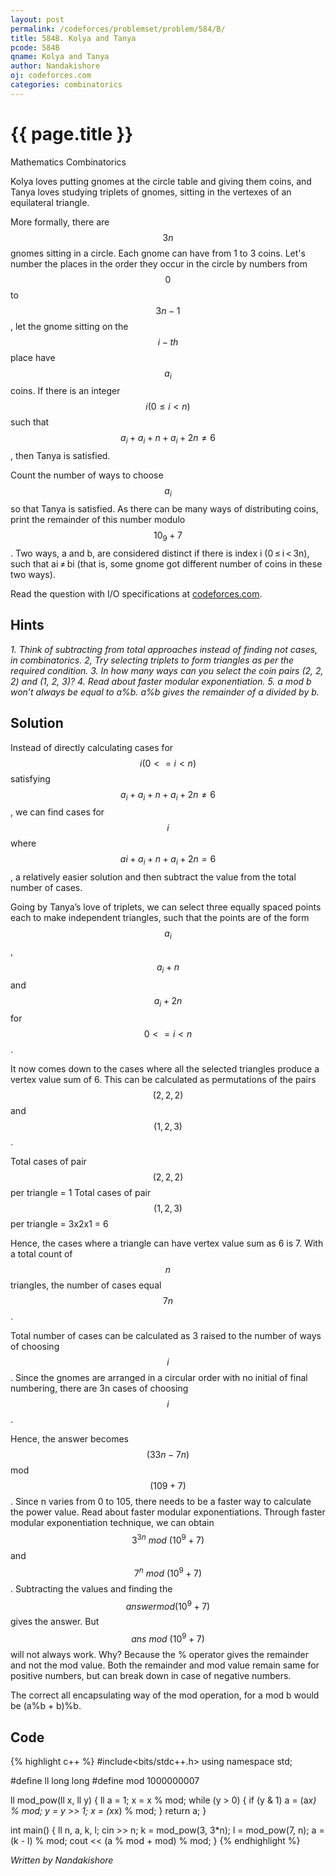 ```yaml
---
layout: post
permalink: /codeforces/problemset/problem/584/B/
title: 584B. Kolya and Tanya
pcode: 584B
qname: Kolya and Tanya
author: Nandakishore
oj: codeforces.com
categories: combinatorics
---
```


{{ page.title }}
================

<span class="tag-boxed">Mathematics</span>
<span class="tag-boxed">Combinatorics</span>

Kolya loves putting gnomes at the circle table and giving them coins, and Tanya loves studying triplets of gnomes, sitting in the vertexes of an equilateral triangle.

More formally, there are $$3n$$ gnomes sitting in a circle. Each gnome can have from 1 to 3 coins. Let's number the places in the order they occur in the circle by numbers from $$0$$ to $$3n - 1$$, let the gnome sitting on the $$i-th$$ place have $$a_{i}$$ coins. If there is an integer $$i (0 ≤ i < n)$$ such that $$a_{i} + a_{i} + n + a_{i} + 2n ≠ 6$$, then Tanya is satisfied.

Count the number of ways to choose $$a_{i}$$ so that Tanya is satisfied. As there can be many ways of distributing coins, print the remainder of this number modulo $$10_{9} + 7$$. Two ways, a and b, are considered distinct if there is index i (0 ≤ i < 3n), such that ai ≠ bi (that is, some gnome got different number of coins in these two ways). 

Read the question with I/O specifications at [codeforces.com](https://codeforces.com/problemset/problem/584/B/).

Hints
-----

*1. Think of subtracting from total approaches instead of finding not cases, in combinatorics.*
*2, Try selecting triplets to form triangles as per the required condition.*
*3. In how many ways can you select the coin pairs (2, 2, 2) and (1, 2, 3)?*
*4. Read about faster modular exponentiation.*
*5. a mod b won’t always be equal to a%b. a%b gives the remainder of a divided by b.*

Solution
--------

Instead of directly calculating cases for $$i (0 <= i < n)$$ satisfying $$a_{i} + a_{i} + n + a_{i} + 2n ≠ 6$$, we can find cases for $$i$$ where $$ai + a_{i} + n + a_{i} + 2n = 6$$, a relatively easier solution and then subtract the value from the total number of cases.

Going by Tanya’s love of triplets, we can select three equally spaced points each to make independent triangles, such that the points are of the form $$a_{i}$$, $$a_{i} + n$$ and $$a_{i} + 2n$$ for $$0 <= i < n$$.

It now comes down to the cases where all the selected triangles produce a vertex value sum of 6. This can be calculated as permutations of the pairs $$(2, 2, 2)$$ and $$(1, 2, 3)$$. 

Total cases of pair $$(2, 2, 2)$$ per triangle = 1
Total cases of pair $$(1, 2, 3)$$ per triangle = 3x2x1 = 6

Hence, the cases where a triangle can have vertex value sum as 6 is 7. With a total count of $$n$$ triangles, the number of cases equal $$7n$$. 

Total number of cases can be calculated as 3 raised to the number of ways of choosing $$i$$. Since the gnomes are arranged in a circular order with no initial of final numbering, there are 3n cases of choosing $$i$$.

Hence, the answer becomes $$(33n - 7n)$$ mod $$(109 + 7)$$. Since n varies from 0 to 105, there needs to be a faster way to calculate the power value. Read about faster modular exponentiations. Through faster modular exponentiation technique, we can obtain $$3^{3n}\ mod\ (10^{9} + 7)$$ and $$7^{n}\ mod\ (10^{9} + 7)$$. Subtracting the values and finding the $$answer mod (10^{9} + 7)$$ gives the answer. But $$ans\ mod\ (10^{9} + 7)$$ will not always work. Why? Because the % operator gives the remainder and not the mod value. Both the remainder and mod value remain same for positive numbers, but can break down in case of negative numbers.

The correct all encapsulating way of the mod operation, for a mod b would be (a%b + b)%b.

Code
----

{% highlight c++ %}
#include<bits/stdc++.h>
using namespace std;

#define ll long long
#define mod 1000000007

ll mod_pow(ll x, ll y) {
    ll a = 1;
    x = x % mod;
    while (y > 0) {
        if (y & 1) a = (a*x) % mod;
        y = y >> 1;
        x = (x*x) % mod;
    }
    return a;
}

int main() {
    ll  n, a, k, l;
    cin >> n;
    k = mod_pow(3, 3*n);
    l = mod_pow(7, n);
    a = (k - l) % mod;
    cout << (a % mod + mod) % mod;
}
{% endhighlight %}

*Written by Nandakishore*
